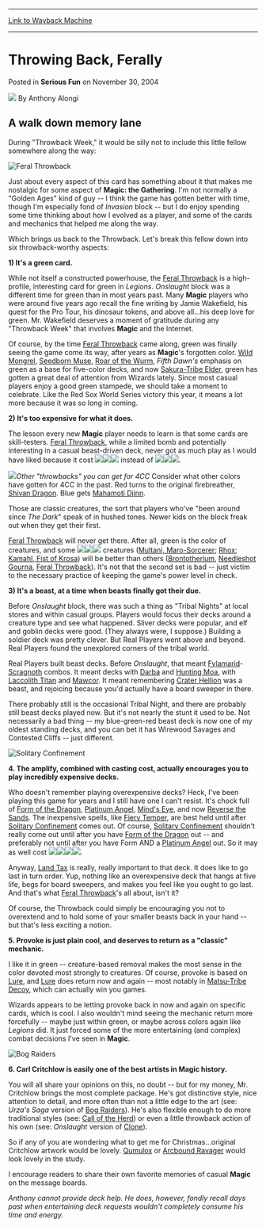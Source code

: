 
---
[Link to Wayback Machine](https://web.archive.org/web/20211024103826/https://magic.wizards.com/en/articles/archive/serious-fun/throwing-back-ferally-2004-11-30)

[_metadata_:author]:- "Anthony Alongi"
[_metadata_:description]:- "A walk down memory lane During `Throwback Week,` it would be silly not to include this little fellow somewhere along the way: Just about every aspect of this card has something about it that makes me nostalgic for some aspect of Magic: the Gathering. I'm not normally a `Golden Ages` kind of guy -- I think the game has gotten better with time, though I'm especially fond of"
[_metadata_:generator]:- "Drupal 7 (http://drupal.org)"
[_metadata_:node]:- "611086"
[_metadata_:publish_date]:- "2004-11-30"
[_metadata_:source]:- "div-main-content"
[_metadata_:title]:- "Throwing Back, Ferally"
[_metadata_:wayback_capture_timestamp]:- "2021-10-24 10:38:26"
[_metadata_:wayback_raw_url]:- "https://web.archive.org/web/20211024103826id_/https://magic.wizards.com/en/articles/archive/serious-fun/throwing-back-ferally-2004-11-30"
[_metadata_:wayback_url]:- "https://magic.wizards.com/en/articles/archive/serious-fun/throwing-back-ferally-2004-11-30"
---


Throwing Back, Ferally
======================



 Posted in **Serious Fun**
 on November 30, 2004 






![](https://media.magic.wizards.com/styles/auth_small/public/images/person/authorpic_anthonyalongi.jpg)
By Anthony Alongi












A walk down memory lane
-----------------------


During "Throwback Week," it would be silly not to include this little fellow somewhere along the way:



![Feral Throwback](http://gatherer.wizards.com/Handlers/Image.ashx?type=card&name=Feral+Throwback)

Just about every aspect of this card has something about it that makes me nostalgic for some aspect of **Magic: the Gathering**. I'm not normally a "Golden Ages" kind of guy -- I think the game has gotten better with time, though I'm especially fond of *Invasion* block -- but I do enjoy spending some time thinking about how I evolved as a player, and some of the cards and mechanics that helped me along the way.


Which brings us back to the Throwback. Let's break this fellow down into six throwback-worthy aspects:


**1) It's a green card.**  
  

While not itself a constructed powerhouse, the [Feral Throwback](https://gatherer.wizards.com/Pages/Card/Details.aspx?name=Feral+Throwback) is a high-profile, interesting card for green in *Legions*. *Onslaught* block was a different time for green than in most years past. Many **Magic** players who were around five years ago recall the fine writing by Jamie Wakefield, his quest for the Pro Tour, his dinosaur tokens, and above all…his deep love for green. Mr. Wakefield deserves a moment of gratitude during any "Throwback Week" that involves **Magic** and the Internet.


Of course, by the time [Feral Throwback](https://gatherer.wizards.com/Pages/Card/Details.aspx?name=Feral+Throwback) came along, green was finally seeing the game come its way, after years as **Magic**'s forgotten color. [Wild Mongrel](https://gatherer.wizards.com/Pages/Card/Details.aspx?name=Wild+Mongrel), [Seedborn Muse](https://gatherer.wizards.com/Pages/Card/Details.aspx?name=Seedborn+Muse), [Roar of the Wurm](https://gatherer.wizards.com/Pages/Card/Details.aspx?name=Roar+of+the+Wurm), *Fifth Dawn's* emphasis on green as a base for five-color decks, and now [Sakura-Tribe Elder](https://gatherer.wizards.com/Pages/Card/Details.aspx?name=Sakura-Tribe+Elder), green has gotten a great deal of attention from Wizards lately. Since most casual players enjoy a good green stampede, we should take a moment to celebrate. Like the Red Sox World Series victory this year, it means a lot more because it was so long in coming.


**2) It's too expensive for what it does.**  
  

The lesson every new **Magic** player needs to learn is that some cards are skill-testers. [Feral Throwback](https://gatherer.wizards.com/Pages/Card/Details.aspx?name=Feral+Throwback), while a limited bomb and potentially interesting in a casual beast-driven deck, never got as much play as I would have liked because it cost ![](https://web.archive.org/web/20160830042801im_/http://magic.wizards.com/sites/all/modules/custom/wiz_autocard/wiz_manacost/manasymbols/colorless4.gif)![](https://web.archive.org/web/20220123123600im_/https://magic.wizards.com/sites/all/modules/custom/wiz_autocard/wiz_manacost/manasymbols/green.gif)![](https://web.archive.org/web/20220123123600im_/https://magic.wizards.com/sites/all/modules/custom/wiz_autocard/wiz_manacost/manasymbols/green.gif) instead of ![](https://web.archive.org/web/20161227130050im_/http://magic.wizards.com/sites/all/modules/custom/wiz_autocard/wiz_manacost/manasymbols/colorless3.gif)![](https://web.archive.org/web/20220123123600im_/https://magic.wizards.com/sites/all/modules/custom/wiz_autocard/wiz_manacost/manasymbols/green.gif)![](https://web.archive.org/web/20220123123600im_/https://magic.wizards.com/sites/all/modules/custom/wiz_autocard/wiz_manacost/manasymbols/green.gif).


![](https://media.wizards.com/legacy/global/images/mtgcom_daily_aa152_pic1_en.jpg)*Other "throwbacks" you can get for 4CC*
Consider what other colors have gotten for 4CC in the past. Red turns to the original firebreather, [Shivan Dragon](https://gatherer.wizards.com/Pages/Card/Details.aspx?name=Shivan+Dragon). Blue gets [Mahamoti Djinn](https://gatherer.wizards.com/Pages/Card/Details.aspx?name=Mahamoti+Djinn).


Those are classic creatures, the sort that players who've "been around since *The Dark*" speak of in hushed tones. Newer kids on the block freak out when they get their first.


[Feral Throwback](https://gatherer.wizards.com/Pages/Card/Details.aspx?name=Feral+Throwback) will never get there. After all, green is the color of creatures, and some ![](https://web.archive.org/web/20160830042801im_/http://magic.wizards.com/sites/all/modules/custom/wiz_autocard/wiz_manacost/manasymbols/colorless4.gif)![](https://web.archive.org/web/20220123123600im_/https://magic.wizards.com/sites/all/modules/custom/wiz_autocard/wiz_manacost/manasymbols/green.gif)![](https://web.archive.org/web/20220123123600im_/https://magic.wizards.com/sites/all/modules/custom/wiz_autocard/wiz_manacost/manasymbols/green.gif) creatures ([Multani, Maro-Sorcerer](https://gatherer.wizards.com/Pages/Card/Details.aspx?name=Multani%2C+Maro-Sorcerer); [Rhox](https://gatherer.wizards.com/Pages/Card/Details.aspx?name=Rhox); [Kamahl, Fist of Krosa](https://gatherer.wizards.com/Pages/Card/Details.aspx?name=Kamahl%2C+Fist+of+Krosa)) will be better than others ([Brontotherium](https://gatherer.wizards.com/Pages/Card/Details.aspx?name=Brontotherium), [Needleshot Gourna](https://gatherer.wizards.com/Pages/Card/Details.aspx?name=Needleshot+Gourna), [Feral Throwback](https://gatherer.wizards.com/Pages/Card/Details.aspx?name=Feral+Throwback)). It's not that the second set is bad -- just victim to the necessary practice of keeping the game's power level in check.


**3) It's a beast, at a time when beasts finally got their due.**  
  

Before *Onslaught* block, there was such a thing as "Tribal Nights" at local stores and within casual groups. Players would focus their decks around a creature type and see what happened. Sliver decks were popular, and elf and goblin decks were good. (They always were, I suppose.) Building a soldier deck was pretty clever. But Real Players went above and beyond. Real Players found the unexplored corners of the tribal world.


Real Players built beast decks. Before *Onslaught*, that meant [Fylamarid](https://gatherer.wizards.com/Pages/Card/Details.aspx?name=Fylamarid)-[Scragnoth](https://gatherer.wizards.com/Pages/Card/Details.aspx?name=Scragnoth) combos. It meant decks with [Darba](https://gatherer.wizards.com/Pages/Card/Details.aspx?name=Darba) and [Hunting Moa](https://gatherer.wizards.com/Pages/Card/Details.aspx?name=Hunting+Moa), with [Laccolith Titan](https://gatherer.wizards.com/Pages/Card/Details.aspx?name=Laccolith+Titan) and [Mawcor](https://gatherer.wizards.com/Pages/Card/Details.aspx?name=Mawcor). It meant remembering [Crater Hellion](https://gatherer.wizards.com/Pages/Card/Details.aspx?name=Crater+Hellion) was a beast, and rejoicing because you'd actually have a board sweeper in there.


There probably still is the occasional Tribal Night, and there are probably still beast decks played now. But it's not nearly the stunt it used to be. Not necessarily a bad thing -- my blue-green-red beast deck is now one of my oldest standing decks, and you can bet it has Wirewood Savages and Contested Cliffs -- just different.



![Solitary Confinement](http://gatherer.wizards.com/Handlers/Image.ashx?type=card&name=Solitary+Confinement)

**4. The amplify, combined with casting cost, actually encourages you to play incredibly expensive decks.**  
  

Who doesn't remember playing overexpensive decks? Heck, I've been playing this game for years and I still have one I can't resist. It's chock full of [Form of the Dragon](https://gatherer.wizards.com/Pages/Card/Details.aspx?name=Form+of+the+Dragon), [Platinum Angel](https://gatherer.wizards.com/Pages/Card/Details.aspx?name=Platinum+Angel), [Mind's Eye](https://gatherer.wizards.com/Pages/Card/Details.aspx?name=Mind%27s+Eye), and now [Reverse the Sands](https://gatherer.wizards.com/Pages/Card/Details.aspx?name=Reverse+the+Sands). The inexpensive spells, like [Fiery Temper](https://gatherer.wizards.com/Pages/Card/Details.aspx?name=Fiery+Temper), are best held until after [Solitary Confinement](https://gatherer.wizards.com/Pages/Card/Details.aspx?name=Solitary+Confinement) comes out. Of course, [Solitary Confinement](https://gatherer.wizards.com/Pages/Card/Details.aspx?name=Solitary+Confinement) shouldn't really come out until after you have [Form of the Dragon](https://gatherer.wizards.com/Pages/Card/Details.aspx?name=Form+of+the+Dragon) out -- and preferably not until after you have Form AND a [Platinum Angel](https://gatherer.wizards.com/Pages/Card/Details.aspx?name=Platinum+Angel) out. So it may as well cost ![](https://web.archive.org/web/20161005045835im_/http://magic.wizards.com/sites/all/modules/custom/wiz_autocard/wiz_manacost/manasymbols/colorless6.gif)![](https://web.archive.org/web/20161227125855im_/http://magic.wizards.com/sites/all/modules/custom/wiz_autocard/wiz_manacost/manasymbols/white.gif)![](https://web.archive.org/web/20161227125855im_/http://magic.wizards.com/sites/all/modules/custom/wiz_autocard/wiz_manacost/manasymbols/white.gif)![](https://web.archive.org/web/20161227125855im_/http://magic.wizards.com/sites/all/modules/custom/wiz_autocard/wiz_manacost/manasymbols/white.gif).


Anyway, [Land Tax](https://gatherer.wizards.com/Pages/Card/Details.aspx?name=Land+Tax) is really, really important to that deck. It does like to go last in turn order. Yup, nothing like an overexpensive deck that hangs at five life, begs for board sweepers, and makes you feel like you ought to go last. And that's what [Feral Throwback](https://gatherer.wizards.com/Pages/Card/Details.aspx?name=Feral+Throwback)'s all about, isn't it?


Of course, the Throwback could simply be encouraging you not to overextend and to hold some of your smaller beasts back in your hand -- but that's less exciting a notion.


**5. Provoke is just plain cool, and deserves to return as a "classic" mechanic.**  
  

I like it in green -- creature-based removal makes the most sense in the color devoted most strongly to creatures. Of course, provoke is based on [Lure](https://gatherer.wizards.com/Pages/Card/Details.aspx?name=Lure), and [Lure](https://gatherer.wizards.com/Pages/Card/Details.aspx?name=Lure) does return now and again -- most notably in [Matsu-Tribe Decoy](https://gatherer.wizards.com/Pages/Card/Details.aspx?name=Matsu-Tribe+Decoy), which can actually win you games.


Wizards appears to be letting provoke back in now and again on specific cards, which is cool. I also wouldn't mind seeing the mechanic return more forcefully -- maybe just within green, or maybe across colors again like *Legions* did. It just forced some of the more entertaining (and complex) combat decisions I've seen in **Magic**.



![Bog Raiders](http://gatherer.wizards.com/Handlers/Image.ashx?type=card&name=Bog+Raiders)

**6. Carl Critchlow is easily one of the best artists in **Magic** history.**  
  

You will all share your opinions on this, no doubt -- but for my money, Mr. Critchlow brings the most complete package. He's got distinctive style, nice attention to detail, and more often than not a little edge to the art (see: *Urza's Saga* version of [Bog Raiders](https://gatherer.wizards.com/Pages/Card/Details.aspx?name=Bog+Raiders)). He's also flexible enough to do more traditional styles (see: [Call of the Herd](https://gatherer.wizards.com/Pages/Card/Details.aspx?name=Call+of+the+Herd)) or even a little throwback action of his own (see: *Onslaught* version of [Clone](http://gatherer.wizards.com/Pages/Card/Details.aspx?&name=Clone)).


So if any of you are wondering what to get me for Christmas…original Critchlow artwork would be lovely. [Qumulox](https://gatherer.wizards.com/Pages/Card/Details.aspx?name=Qumulox) or [Arcbound Ravager](https://gatherer.wizards.com/Pages/Card/Details.aspx?name=Arcbound+Ravager) would look lovely in the study.


I encourage readers to share their own favorite memories of casual **Magic** on the message boards.


*Anthony cannot provide deck help. He does, however, fondly recall days past when entertaining deck requests wouldn't completely consume his time and energy.*








